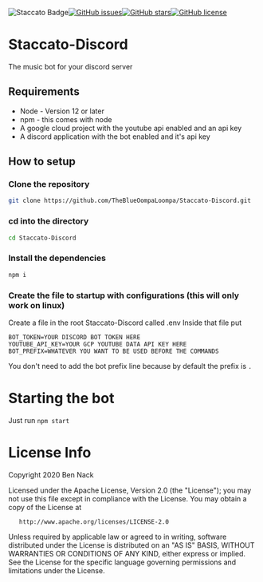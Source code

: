 ![Staccato Badge](https://img.shields.io/badge/Staccato-Discord-blueviolet?style=plastic)[![GitHub issues](https://img.shields.io/github/issues/TheBlueOompaLoompa/Staccato-Discord?style=plastic)](https://github.com/TheBlueOompaLoompa/Staccato-Discord/issues)[![GitHub stars](https://img.shields.io/github/stars/TheBlueOompaLoompa/Staccato-Discord?style=plastic)](https://github.com/TheBlueOompaLoompa/Staccato-Discord/stargazers)[![GitHub license](https://img.shields.io/github/license/TheBlueOompaLoompa/Staccato-Discord?style=plastic)](https://github.com/TheBlueOompaLoompa/Staccato-Discord/blob/master/LICENSE)
# Staccato-Discord
The music bot for your discord server
## Requirements
* Node - Version 12 or later
* npm - this comes with node
* A google cloud project with the youtube api enabled and an api key
* A discord application with the bot enabled and it's api key
## How to setup
### Clone the repository
```bash
git clone https://github.com/TheBlueOompaLoompa/Staccato-Discord.git
```
### cd into the directory
```bash
cd Staccato-Discord
```
### Install the dependencies
```bash
npm i
```
### Create the file to startup with configurations (this will only work on linux)
Create a file in the root Staccato-Discord called .env
Inside that file put
```
BOT_TOKEN=YOUR DISCORD BOT TOKEN HERE
YOUTUBE_API_KEY=YOUR GCP YOUTUBE DATA API KEY HERE
BOT_PREFIX=WHATEVER YOU WANT TO BE USED BEFORE THE COMMANDS
```
You don't need to add the bot prefix line because by default the prefix is ```.```
# Starting the bot
Just run `npm start`

# License Info
   Copyright 2020 Ben Nack

   Licensed under the Apache License, Version 2.0 (the "License");
   you may not use this file except in compliance with the License.
   You may obtain a copy of the License at

       http://www.apache.org/licenses/LICENSE-2.0

   Unless required by applicable law or agreed to in writing, software
   distributed under the License is distributed on an "AS IS" BASIS,
   WITHOUT WARRANTIES OR CONDITIONS OF ANY KIND, either express or implied.
   See the License for the specific language governing permissions and
   limitations under the License.
